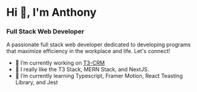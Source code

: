 # Hi 👋, I'm Anthony

<!--
**4nth0ny1/4nth0ny1** is a ✨ _special_ ✨ repository because its `README.md` (this file) appears on your GitHub profile.

Here are some ideas to get you started:

- 🔭 I’m currently working on ...
- 🌱 I’m currently learning ...
- 👯 I’m looking to collaborate on ...
- 🤔 I’m looking for help with ...
- 💬 Ask me about ...
- 📫 How to reach me: ...
- 😄 Pronouns: ...
- ⚡ Fun fact: ...
-->

### Full Stack Web Developer

A passionate full stack web developer dedicated to developing programs that maximize efficiency in the workplace and life. Let's connect!

- 🔭 I’m currently working on [T3-CRM](https://t3-crm-vercel.vercel.app/)
- 💬 I really like the T3 Stack, MERN Stack, and NextJS. 
- 🌱 I’m currently learning Typescript, Framer Motion, React Teasting Library, and Jest

